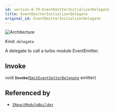 ```yaml
---
id: version-0.79-EventEmitterInitializerDelegate
title: EventEmitterInitializerDelegate
original_id: EventEmitterInitializerDelegate
---
```


![Architecture](https://img.shields.io/badge/architecture-new_&_old-green)

Kind: `delegate`

A delegate to call a turbo module EventEmitter.

## Invoke
void **`Invoke`**([`EmitEventSetterDelegate`](EmitEventSetterDelegate) emitter)

## Referenced by
- [`IReactModuleBuilder`](IReactModuleBuilder)
